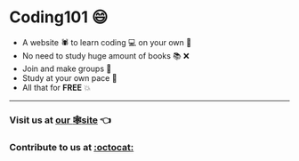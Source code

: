 # Coding101 :smile:
- A website :spider: to learn coding :computer: on your own :100:
- No need to study huge amount of books :books: :x:
- Join and make groups :two_men_holding_hands:
- Study at your own pace :running:
- All that for **FREE** :boom:

***
### Visit us at **[our :spider_web:site](https://coding101.tk)** :point_left:

### Contribute to us at [:octocat:](https://github.com/CenturianSystems/coding101)
